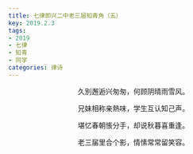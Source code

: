 ```yaml
---
title: 七律即兴二中老三届知青角（五）
key: 2019.2.3
tags: 
- 2019
- 七律
- 知青
- 同学
categories: 律诗
---
```


<p align="center">久別邂逅兴匆匆，何顾阴晴雨雪风。
</p>
<p align="center">兄妹相称亲熱味，学生互认知己声。
</p>
<p align="center">堪忆春朝悵分手，却说秋暮喜重逢。
</p>
<p align="center">老三届里合个影，情愫常常留笑容。
</p>
